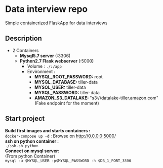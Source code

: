 # Data interview repo
Simple containerized FlaskApp for data interviews

## Description
- 2 Containers
	- **Mysql5.7 server** (:3306)
	- **Python2.7 Flask webserver** (:5000)
		- Volume : `./:/app`
		- Environment : 
			- **MYSQL_ROOT_PASSWORD:** root
	        - **MYSQL_DATABASE:** tiller-data
	        - **MYSQL_USER:** tiller-data
	        - **MYSQL_PASSWORD:** tiller-data
	        - **AMAZON_S3_DATALAKE:** "s3://datalake-tiller.amazon.com" 
	        (Fake endpoint for the moment)
## Start project  
**Build first images and starts containers :**  
`docker-compose up -d` : Browse on http://0.0.0.0:5000/  
**ssh on python container :**  
`./ssh.sh python`  
**Connect on mysql server:**  
(From python Container)  
`mysql -u $MYSQL_USER -p$MYSQL_PASSWORD -h $DB_1_PORT_3306`
